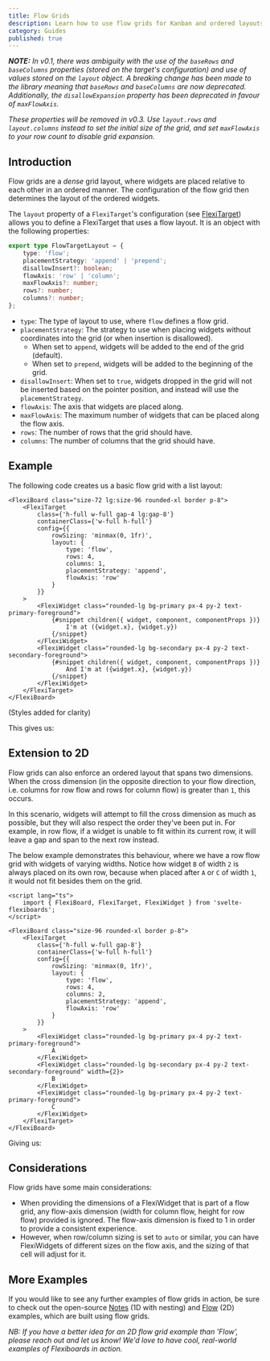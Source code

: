 ```yaml
---
title: Flow Grids
description: Learn how to use flow grids for Kanban and ordered layouts.
category: Guides
published: true
---
```


<script lang="ts">
	import FlexiBoardAnatomy from '$lib/components/docs/overview/flexiboard-anatomy.svelte';
	import FlowExample from '$lib/components/docs/flow-grids/flow-example.svelte';
	import Flow2DExample from '$lib/components/docs/flow-grids/flow-2d-example.svelte';
</script>

_**NOTE:** In v0.1, there was ambiguity with the use of the `baseRows` and `baseColumns` properties (stored on the target's configuration) and use of values stored on the `layout` object. A breaking change has been made to the library meaning that `baseRows` and `baseColumns` are now deprecated. Additionally, the `disallowExpansion` property has been deprecated in favour of `maxFlowAxis`._

_These properties will be removed in v0.3. Use `layout.rows` and `layout.columns` instead to set the initial size of the grid, and set `maxFlowAxis` to your row count to disable grid expansion._

## Introduction

Flow grids are a _dense_ grid layout, where widgets are placed relative to each other in an ordered manner. The configuration of the flow grid then determines the layout of the ordered widgets.

The `layout` property of a `FlexiTarget`'s configuration (see [FlexiTarget](/docs/components/target)) allows you to define a FlexiTarget that uses a flow layout. It is an object with the following properties:

```ts
export type FlowTargetLayout = {
	type: 'flow';
	placementStrategy: 'append' | 'prepend';
	disallowInsert?: boolean;
	flowAxis: 'row' | 'column';
	maxFlowAxis?: number;
	rows?: number;
	columns?: number;
};
```

- `type`: The type of layout to use, where `flow` defines a flow grid.
- `placementStrategy`: The strategy to use when placing widgets without coordinates into the grid (or when insertion is disallowed).
  - When set to `append`, widgets will be added to the end of the grid (default).
  - When set to `prepend`, widgets will be added to the beginning of the grid.
- `disallowInsert`: When set to `true`, widgets dropped in the grid will not be inserted based on the pointer position, and instead will use the `placementStrategy`.
- `flowAxis`: The axis that widgets are placed along.
- `maxFlowAxis`: The maximum number of widgets that can be placed along the flow axis.
- `rows`: The number of rows that the grid should have.
- `columns`: The number of columns that the grid should have.

## Example

The following code creates us a basic flow grid with a list layout:

```svelte
<FlexiBoard class="size-72 lg:size-96 rounded-xl border p-8">
	<FlexiTarget
		class={'h-full w-full gap-4 lg:gap-8'}
		containerClass={'w-full h-full'}
		config={{
			rowSizing: 'minmax(0, 1fr)',
			layout: { 
                type: 'flow', 
                rows: 4,
                columns: 1,
                placementStrategy: 'append',
                flowAxis: 'row'
            }
		}}
	>
		<FlexiWidget class="rounded-lg bg-primary px-4 py-2 text-primary-foreground">
			{#snippet children({ widget, component, componentProps })}
				I'm at ({widget.x}, {widget.y})
			{/snippet}
		</FlexiWidget>
		<FlexiWidget class="rounded-lg bg-secondary px-4 py-2 text-secondary-foreground">
			{#snippet children({ widget, component, componentProps })}
			    And I'm at ({widget.x}, {widget.y})
			{/snippet}
		</FlexiWidget>
	</FlexiTarget>
</FlexiBoard>
```

(Styles added for clarity)

This gives us:
<FlowExample />

## Extension to 2D

Flow grids can also enforce an ordered layout that spans two dimensions. When the cross dimension (in the opposite direction to your flow direction, i.e. columns for row flow and rows for column flow) is greater than `1`, this occurs.

In this scenario, widgets will attempt to fill the cross dimension as much as possible, but they will also respect the order they've been put in. For example, in row flow, if a widget is unable to fit within its current row, it will leave a gap and span to the next row instead.

The below example demonstrates this behaviour, where we have a row flow grid with widgets of varying widths. Notice how widget `B` of width `2` is always placed on its own row, because when placed after `A` or `C` of width `1`, it would not fit besides them on the grid.

```svelte
<script lang="ts">
	import { FlexiBoard, FlexiTarget, FlexiWidget } from 'svelte-flexiboards';
</script>

<FlexiBoard class="size-96 rounded-xl border p-8">
	<FlexiTarget
		class={'h-full w-full gap-8'}
		containerClass={'w-full h-full'}
		config={{
			rowSizing: 'minmax(0, 1fr)',
			layout: { 
                type: 'flow', 
                rows: 4,
                columns: 2,
                placementStrategy: 'append',
                flowAxis: 'row'
            }
		}}
	>
		<FlexiWidget class="rounded-lg bg-primary px-4 py-2 text-primary-foreground">
			A
		</FlexiWidget>
		<FlexiWidget class="rounded-lg bg-secondary px-4 py-2 text-secondary-foreground" width={2}>
			B
		</FlexiWidget>
		<FlexiWidget class="rounded-lg bg-primary px-4 py-2 text-primary-foreground">
			C
		</FlexiWidget>
	</FlexiTarget>
</FlexiBoard>
```

Giving us:

<Flow2DExample />

## Considerations

Flow grids have some main considerations:

- When providing the dimensions of a FlexiWidget that is part of a flow grid, any flow-axis dimension (width for column flow, height for row flow) provided is ignored. The flow-axis dimension is fixed to 1 in order to provide a consistent experience.
- However, when row/column sizing is set to `auto` or similar, you can have FlexiWidgets of different sizes on the flow axis, and the sizing of that cell will adjust for it.

## More Examples

If you would like to see any further examples of flow grids in action, be sure to check out the open-source [Notes](/examples/notes) (1D with nesting) and [Flow](/examples/flow) (2D) examples, which are built using flow grids.

_NB: If you have a better idea for an 2D flow grid example than 'Flow', please reach out and let us know! We'd love to have cool, real-world examples of Flexiboards in action._
